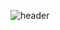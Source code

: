 ![header](https://capsule-render.vercel.app/api?type=waving&color=gradient&customColorList=3,1,2,0,5)
